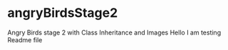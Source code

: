 # angryBirdsStage2
Angry Birds stage 2 with Class Inheritance and Images
Hello I am testing Readme file
